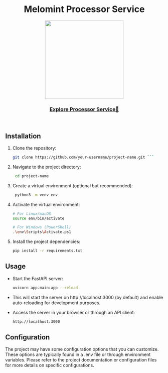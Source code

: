 <div align="center">
  <h1>Melomint Processor Service</h1>

<img src="https://github.com/melomint-dev/processor-service/assets/74860406/7e4f379a-d9de-49c1-861c-e5918c65e3b2" width="250"/>
</div>



 
<div align="center">
 <h3><a href="https://melomint-infra.centralindia.cloudapp.azure.com/docs">Explore Processor Service🔗</a></h3>
</div>
<br/>
 

## Installation

1. Clone the repository:

   ```bash
   git clone https://github.com/your-username/project-name.git ```

2. Navigate to the project directory:

   ```bash
    cd project-name

3. Create a virtual environment (optional but recommended):

   ```bash
    python3 -m venv env

4. Activate the virtual environment:

    ```bash
    # For Linux/macOS
    source env/bin/activate
    
    # For Windows (PowerShell)
    .\env\Scripts\Activate.ps1

5. Install the project dependencies:

    ```bash
    pip install -r requirements.txt

## Usage

- Start the FastAPI server:

  ```bash
  uvicorn app.main:app --reload

- This will start the server on http://localhost:3000 (by default) and enable auto-reloading for development purposes.

- Access the server in your browser or through an API client:

  ```bash
  http://localhost:3000

## Configuration

The project may have some configuration options that you can customize. These options are typically found in a .env file or through environment variables. Please refer to the project documentation or configuration files for more details on specific configurations.
